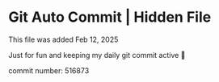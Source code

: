 # Git Auto Commit | Hidden File

This file was added Feb 12, 2025

Just for fun and keeping my daily git commit active 🤪

commit number: 516873
